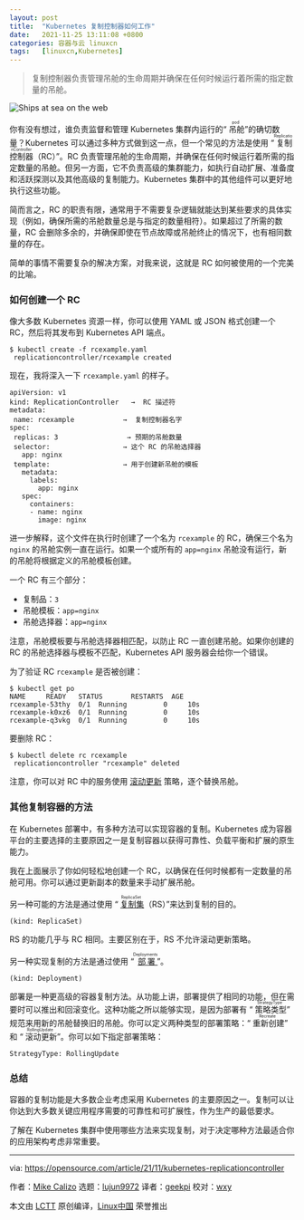 ```yaml
---
layout: post
title:	"Kubernetes 复制控制器如何工作"
date:	2021-11-25 13:11:08 +0800 
categories:	容器与云 linuxcn 
tags:	[linuxcn,Kubernetes]
---
```




> 
> 复制控制器负责管理吊舱的生命周期并确保在任何时候运行着所需的指定数量的吊舱。
> 
> 
> 


![Ships at sea on the web](/Asserts/Images//attachment/album/202111/25/131052ltjaz53jqkfamthh.jpg "Ships at sea on the web")


你有没有想过，谁负责监督和管理 Kubernetes 集群内运行的“<ruby> 吊舱 <rt>  pod </rt></ruby>”的确切数量？Kubernetes 可以通过多种方式做到这一点，但一个常见的方法是使用 “<ruby> 复制控制器 <rt>  ReplicationController </rt></ruby>（RC）”。RC 负责管理吊舱的生命周期，并确保在任何时候运行着所需的指定数量的吊舱。但另一方面，它不负责高级的集群能力，如执行自动扩展、准备度和活跃探测以及其他高级的复制能力。Kubernetes 集群中的其他组件可以更好地执行这些功能。


简而言之，RC 的职责有限，通常用于不需要复杂逻辑就能达到某些要求的具体实现（例如，确保所需的吊舱数量总是与指定的数量相符）。如果超过了所需的数量，RC 会删除多余的，并确保即使在节点故障或吊舱终止的情况下，也有相同数量的存在。


简单的事情不需要复杂的解决方案，对我来说，这就是 RC 如何被使用的一个完美的比喻。


### 如何创建一个 RC


像大多数 Kubernetes 资源一样，你可以使用 YAML 或 JSON 格式创建一个 RC，然后将其发布到 Kubernetes API 端点。



```
$ kubectl create -f rcexample.yaml
 replicationcontroller/rcexample created

```

现在，我将深入一下 `rcexample.yaml` 的样子。



```
apiVersion: v1
kind: ReplicationController   →  RC 描述符    
metadata:
 name: rcexample            →  复制控制器名字              
spec:
 replicas: 3                 → 预期的吊舱数量      
 selector:                  → 这个 RC 的吊舱选择器
   app: nginx                        
 template:                  → 用于创建新吊舱的模板    
   metadata:                        
     labels:                        
       app: nginx                    
   spec:                            
     containers:                    
     - name: nginx                  
       image: nginx

```

进一步解释，这个文件在执行时创建了一个名为 `rcexample` 的 RC，确保三个名为 `nginx` 的吊舱实例一直在运行。如果一个或所有的 `app=nginx` 吊舱没有运行，新的吊舱将根据定义的吊舱模板创建。


一个 RC 有三个部分：


* 复制品：`3`
* 吊舱模板：`app=nginx`
* 吊舱选择器：`app=nginx`


注意，吊舱模板要与吊舱选择器相匹配，以防止 RC 一直创建吊舱。如果你创建的 RC 的吊舱选择器与模板不匹配，Kubernetes API 服务器会给你一个错误。


为了验证 RC `rcexample` 是否被创建：



```
$ kubectl get po
NAME     READY   STATUS       RESTARTS  AGE
rcexample-53thy  0/1  Running         0     10s
rcexample-k0xz6  0/1  Running         0     10s
rcexample-q3vkg  0/1  Running         0     10s

```

要删除 RC：



```
$ kubectl delete rc rcexample
 replicationcontroller "rcexample" deleted

```

注意，你可以对 RC 中的服务使用 [滚动更新](https://kubernetes.io/docs/tutorials/kubernetes-basics/update/update-intro/) 策略，逐个替换吊舱。


### 其他复制容器的方法


在 Kubernetes 部署中，有多种方法可以实现容器的复制。Kubernetes 成为容器平台的主要选择的主要原因之一是复制容器以获得可靠性、负载平衡和扩展的原生能力。


我在上面展示了你如何轻松地创建一个 RC，以确保在任何时候都有一定数量的吊舱可用。你可以通过更新副本的数量来手动扩展吊舱。


另一种可能的方法是通过使用 “<ruby> <a href="https://kubernetes.io/docs/concepts/workloads/controllers/replicaset/">  复制集 </a> <rt>  ReplicaSet </rt></ruby>（RS）”来达到复制的目的。



```
(kind: ReplicaSet)

```

RS 的功能几乎与 RC 相同。主要区别在于，RS 不允许滚动更新策略。


另一种实现复制的方法是通过使用 “<ruby> <a href="https://kubernetes.io/docs/concepts/workloads/controllers/deployment/">  部署 </a> <rt>  Deployments </rt></ruby>”。



```
(kind: Deployment)

```

部署是一种更高级的容器复制方法。从功能上讲，部署提供了相同的功能，但在需要时可以推出和回滚变化。这种功能之所以能够实现，是因为部署有 “<ruby> 策略类型 <rt>  StrategyType </rt></ruby>” 规范来用新的吊舱替换旧的吊舱。你可以定义两种类型的部署策略：“<ruby> 重新创建 <rt>  Recreate </rt></ruby>” 和 “<ruby> 滚动更新 <rt>  RollingUpdate </rt></ruby>”。你可以如下指定部署策略：



```
StrategyType: RollingUpdate

```

### 总结


容器的复制功能是大多数企业考虑采用 Kubernetes 的主要原因之一。复制可以让你达到大多数关键应用程序需要的可靠性和可扩展性，作为生产的最低要求。


了解在 Kubernetes 集群中使用哪些方法来实现复制，对于决定哪种方法最适合你的应用架构考虑非常重要。




---


via: <https://opensource.com/article/21/11/kubernetes-replicationcontroller>


作者：[Mike Calizo](https://opensource.com/users/mcalizo) 选题：[lujun9972](https://github.com/lujun9972) 译者：[geekpi](https://github.com/geekpi) 校对：[wxy](https://github.com/wxy)


本文由 [LCTT](https://github.com/LCTT/TranslateProject) 原创编译，[Linux中国](https://linux.cn/) 荣誉推出
